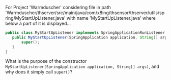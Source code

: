 For Project 'Warmduscher' considering file in path 'Warmduscher/thserver/src/main/java/com/x8ing/thsensor/thserver/utils/spring/MyStartUpListener.java' with name 'MyStartUpListener.java' where below a part of it is displayed...

```java
public class MyStartUpListener implements SpringApplicationRunListener {
   public MyStartUpListener(SpringApplication application, String[] args) {
       super();
   }
}
```

What is the purpose of the constructor `MyStartUpListener(SpringApplication application, String[] args)`, and why does it simply call `super()`?